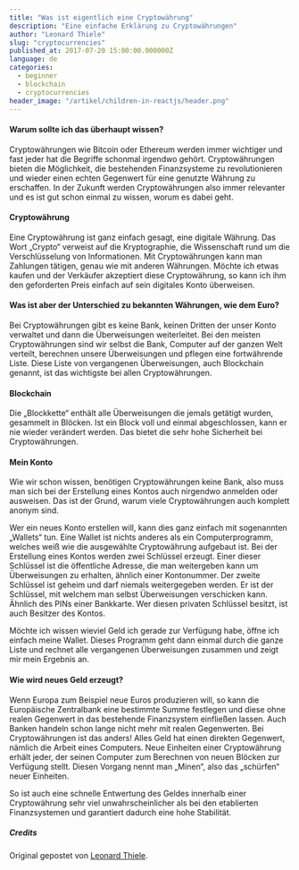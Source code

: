 ```yaml
---
title: "Was ist eigentlich eine Cryptowährung"
description: "Eine einfache Erklärung zu Cryptowährungen"
author: "Leonard Thiele"
slug: "cryptocurrencies"
published_at: 2017-07-20 15:00:00.000000Z
language: de
categories:
  - beginner
  - blockchain
  - cryptocurrencies
header_image: "/artikel/children-in-reactjs/header.png"
---
```


#### Warum sollte ich das überhaupt wissen?

Cryptowährungen wie Bitcoin oder Ethereum werden immer wichtiger und fast jeder hat die Begriffe schonmal irgendwo gehört. Cryptowährungen bieten die Möglichkeit, die bestehenden Finanzsysteme zu revolutionieren und wieder einen echten Gegenwert für eine genutzte Währung zu erschaffen. In der Zukunft werden Cryptowährungen also immer relevanter und es ist gut schon einmal zu wissen, worum es dabei geht.

#### Cryptowährung

Eine Cryptowährung ist ganz einfach gesagt, eine digitale Währung. Das Wort „Crypto“ verweist auf die Kryptographie, die Wissenschaft rund um die Verschlüsselung von Informationen.
Mit Cryptowährungen kann man Zahlungen tätigen, genau wie mit anderen Währungen. Möchte ich etwas kaufen und der Verkäufer akzeptiert diese Cryptowährung, so kann ich ihm den geforderten Preis einfach auf sein digitales Konto überweisen.

#### Was ist aber der Unterschied zu bekannten Währungen, wie dem Euro?

Bei Cryptowährungen gibt es keine Bank, keinen Dritten der unser Konto verwaltet und dann die Überweisungen weiterleitet. Bei den meisten Cryptowährungen sind wir selbst die Bank, Computer auf der ganzen Welt verteilt, berechnen unsere Überweisungen und pflegen eine fortwährende Liste. Diese Liste von vergangenen Überweisungen, auch Blockchain genannt, ist das wichtigste bei allen Cryptowährungen.

#### Blockchain

Die „Blockkette“ enthält alle Überweisungen die jemals getätigt wurden, gesammelt in Blöcken. Ist ein Block voll und einmal abgeschlossen, kann er nie wieder verändert werden. Das bietet die sehr hohe Sicherheit bei Cryptowährungen.

#### Mein Konto

Wie wir schon wissen, benötigen Cryptowährungen keine Bank, also muss man sich bei der Erstellung eines Kontos auch nirgendwo anmelden oder ausweisen. Das ist der Grund, warum viele Cryptowährungen auch komplett anonym sind.

Wer ein neues Konto erstellen will, kann dies ganz einfach mit sogenannten „Wallets“ tun. Eine Wallet ist nichts anderes als ein Computerprogramm, welches weiß wie die ausgewählte Cryptowährung aufgebaut ist.
Bei der Erstellung eines Kontos werden zwei Schlüssel erzeugt. Einer dieser Schlüssel ist die öffentliche Adresse, die man weitergeben kann um Überweisungen zu erhalten, ähnlich einer Kontonummer.
Der zweite Schlüssel ist geheim und darf niemals weitergegeben werden. Er ist der Schlüssel, mit welchem man selbst Überweisungen verschicken kann. Ähnlich des PINs einer Bankkarte. Wer diesen privaten Schlüssel besitzt, ist auch Besitzer des Kontos.

Möchte ich wissen wieviel Geld ich gerade zur Verfügung habe, öffne ich einfach meine Wallet. Dieses Programm geht dann einmal durch die ganze Liste und rechnet alle vergangenen Überweisungen zusammen und zeigt mir mein Ergebnis an.


#### Wie wird neues Geld erzeugt?

Wenn Europa zum Beispiel neue Euros produzieren will, so kann die Europäische Zentralbank eine bestimmte Summe festlegen und diese ohne realen Gegenwert in das bestehende Finanzsystem einfließen lassen. Auch Banken handeln schon lange nicht mehr mit realen Gegenwerten.
Bei Cryptowährungen ist das anders! Alles Geld hat einen direkten Gegenwert, nämlich die Arbeit eines Computers. Neue Einheiten einer Cryptowährung erhält jeder, der seinen Computer zum Berechnen von neuen Blöcken zur Verfügung stellt. Diesen Vorgang nennt man „Minen“, also das „schürfen“ neuer Einheiten.

So ist auch eine schnelle Entwertung des Geldes innerhalb einer Cryptowährung sehr viel unwahrscheinlicher als bei den etablierten Finanzsystemen und garantiert dadurch eine hohe Stabilität.

##### Credits

Original gepostet von [Leonard Thiele](https://twitter.com/thiele_leonard).